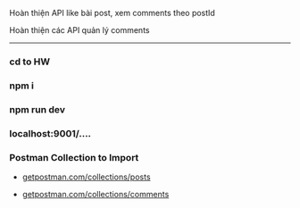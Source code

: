 Hoàn thiện API like bài post, xem comments theo postId

Hoàn thiện các API quản lý comments

***

### cd to HW

### npm i

### npm run dev

### localhost:9001/....

### Postman Collection to Import

- [getpostman.com/collections/posts](https://www.getpostman.com/collections/62beac7ab5c02ebac195)

- [getpostman.com/collections/comments](https://www.getpostman.com/collections/040a65dc1fea444a6e30)
